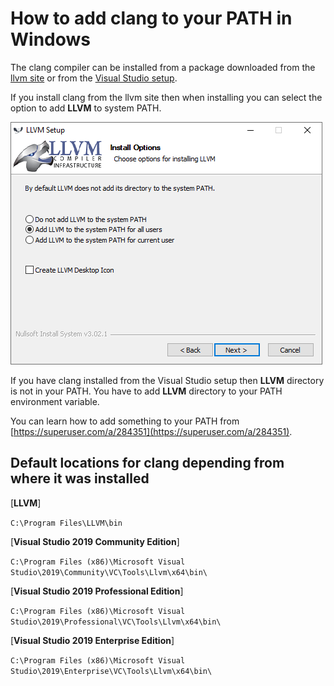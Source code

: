 # How to add clang to your PATH in Windows

The clang compiler can be installed from a package downloaded from the [llvm site](https://releases.llvm.org/download.html) or from the [Visual Studio setup](https://visualstudio.microsoft.com/).

If you install clang from the llvm site then when installing you can select the option to add **LLVM** to system PATH.

![LLVM PATH image](./llvm-path.png)

If you have clang installed from the Visual Studio setup then **LLVM** directory is not in your PATH. You have to add **LLVM** directory to your PATH environment variable.

You can learn how to add something to your PATH from [https://superuser.com/a/284351](https://superuser.com/a/284351).

## Default locations for clang depending from where it was installed

[**LLVM**]

```C:\Program Files\LLVM\bin```

[**Visual Studio 2019 Community Edition**]

```C:\Program Files (x86)\Microsoft Visual Studio\2019\Community\VC\Tools\Llvm\x64\bin\```

[**Visual Studio 2019 Professional Edition**]

```C:\Program Files (x86)\Microsoft Visual Studio\2019\Professional\VC\Tools\Llvm\x64\bin\```

[**Visual Studio 2019 Enterprise Edition**]

```C:\Program Files (x86)\Microsoft Visual Studio\2019\Enterprise\VC\Tools\Llvm\x64\bin\```
